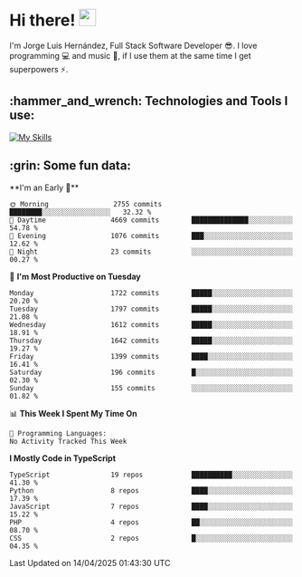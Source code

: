<h1 align="left">
 <abc>
  <br>Hi there! <img src="https://user-images.githubusercontent.com/42378118/110234147-e3259600-7f4e-11eb-95be-0c4047144dea.gif" width="30"><br>
 </abc>
</h1>

I'm Jorge Luis Hernández, Full Stack Software Developer :sunglasses:. I love programming :computer: and music :musical_score:, if I use them at the same time I get superpowers :zap:. 


<h2 align="left">:hammer_and_wrench: Technologies and Tools I use:</h2>

[![My Skills](https://skillicons.dev/icons?i=js,ts,html,css,py,vue,react,next,nest,postgres,mysql)](https://skillicons.dev)

<h2 align="left">:grin: Some fun data:</h2>
<!--START_SECTION:waka-->
**I'm an Early 🐤** 

```text
🌞 Morning                2755 commits        ████████░░░░░░░░░░░░░░░░░   32.32 % 
🌆 Daytime                4669 commits        ██████████████░░░░░░░░░░░   54.78 % 
🌃 Evening                1076 commits        ███░░░░░░░░░░░░░░░░░░░░░░   12.62 % 
🌙 Night                  23 commits          ░░░░░░░░░░░░░░░░░░░░░░░░░   00.27 % 
```
📅 **I'm Most Productive on Tuesday** 

```text
Monday                   1722 commits        █████░░░░░░░░░░░░░░░░░░░░   20.20 % 
Tuesday                  1797 commits        █████░░░░░░░░░░░░░░░░░░░░   21.08 % 
Wednesday                1612 commits        █████░░░░░░░░░░░░░░░░░░░░   18.91 % 
Thursday                 1642 commits        █████░░░░░░░░░░░░░░░░░░░░   19.27 % 
Friday                   1399 commits        ████░░░░░░░░░░░░░░░░░░░░░   16.41 % 
Saturday                 196 commits         █░░░░░░░░░░░░░░░░░░░░░░░░   02.30 % 
Sunday                   155 commits         ░░░░░░░░░░░░░░░░░░░░░░░░░   01.82 % 
```


📊 **This Week I Spent My Time On** 

```text
💬 Programming Languages: 
No Activity Tracked This Week
```

**I Mostly Code in TypeScript** 

```text
TypeScript               19 repos            ██████████░░░░░░░░░░░░░░░   41.30 % 
Python                   8 repos             ████░░░░░░░░░░░░░░░░░░░░░   17.39 % 
JavaScript               7 repos             ████░░░░░░░░░░░░░░░░░░░░░   15.22 % 
PHP                      4 repos             ██░░░░░░░░░░░░░░░░░░░░░░░   08.70 % 
CSS                      2 repos             █░░░░░░░░░░░░░░░░░░░░░░░░   04.35 % 
```




 Last Updated on 14/04/2025 01:43:30 UTC
<!--END_SECTION:waka-->
